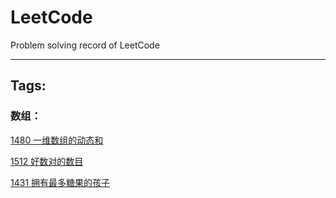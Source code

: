 # LeetCode

Problem solving record of LeetCode

***

## Tags:

### 数组：

[1480 一维数组的动态和](https://github.com/JolyonJian/LeetCode/blob/master/Array/一维数组的动态和.md)

[1512 好数对的数目](https://github.com/JolyonJian/LeetCode/blob/master/Array/好数对的数目.md)

[1431 拥有最多糖果的孩子](https://github.com/JolyonJian/LeetCode/blob/master/Array/拥有最多糖果的孩子.md)